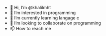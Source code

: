 - 👋 Hi, I’m @khalilmht
- 👀 I’m interested in programming
- 🌱 I’m currently learning langage c
- 💞️ I’m looking to collaborate on programming
- 📫 How to reach me 

<!---
khalilmht/khalilmht is a ✨ special ✨ repository because its `README.md` (this file) appears on your GitHub profile.
You can click the Preview link to take a look at your changes.
--->

